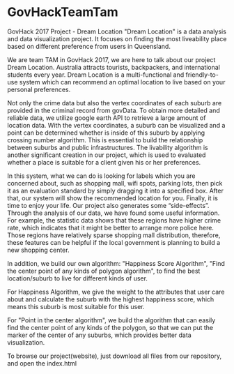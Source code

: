 # GovHackTeamTam
GovHack 2017 Project - Dream Location
"Dream Location" is a data analysis and data visualization project. It focuses on finding the most liveability place based on different preference from users in Queensland. 

We are team TAM in GovHack 2017, we are here to talk about our project Dream Location. Australia attracts tourists, backpackers, and international students every year. Dream Location is a multi-functional and friendly-to-use system which can recommend an optimal location to live based on your personal preferences. 

Not only the crime data but also the vertex coordinates of each suburb are provided in the criminal record from govData. To obtain more detailed and reliable data, we utilize google earth API to retrieve a large amount of location data. With the vertex coordinates, a suburb can be visualized and a point can be determined whether is inside of this suburb by applying crossing number algorithm. This is essential to build the relationship between suburbs and public infrastructures. The livability algorithm is another significant creation in our project, which is used to evaluated whether a place is suitable for a client given his or her preferences.

In this system, what we can do is looking for labels which you are concerned about, such as shopping mall, wifi spots, parking lots, then pick it as an evaluation standard by simply dragging it into a specified box. After that, our system will show the recommended location for you. Finally, it is time to enjoy your life. Our project also generates some “side-effects”. Through the analysis of our data, we have found some useful information. For example, the statistic data shows that these regions have higher crime rate, which indicates that it might be better to arrange more police here. Those regions have relatively sparse shopping mall distribution, therefore, these features can be helpful if the local government is planning to build a new shopping center.

In addition, we build our own algorithm: "Happiness Score Algorithm", "Find the center point of any kinds of polygon algorithm", to find the best location/suburb to live for different kinds of user.

For Happiness Algorithm, we give the weight to the attributes that user care about and calculate the suburb with the highest happiness score, which means this suburb is most suitable for this user.

For "Point in the center algorithm", we build the algorithm that can easily find the center point of any kinds of the polygon, so that we can put the marker of the center of any suburbs, which provides better data visualization.

To browse our project(website), just download all files from our repository, and open the index.html
